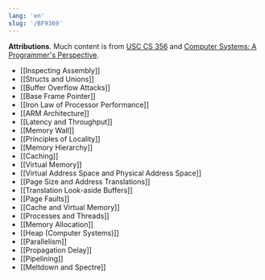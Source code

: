 ```yaml
---
lang: 'en'
slug: '/BF9369'
---
```


**Attributions**. Much content is from [USC CS 356](https://usc-cs356.github.io/) and [Computer Systems: A Programmer's Perspective](http://csappbook.blogspot.com/).

- [[Inspecting Assembly]]
- [[Structs and Unions]]
- [[Buffer Overflow Attacks]]
- [[Base Frame Pointer]]
- [[Iron Law of Processor Performance]]
- [[ARM Architecture]]
- [[Latency and Throughput]]
- [[Memory Wall]]
- [[Principles of Locality]]
- [[Memory Hierarchy]]
- [[Caching]]
- [[Virtual Memory]]
- [[Virtual Address Space and Physical Address Space]]
- [[Page Size and Address Translations]]
- [[Translation Look-aside Buffers]]
- [[Page Faults]]
- [[Cache and Virtual Memory]]
- [[Processes and Threads]]
- [[Memory Allocation]]
- [[Heap (Computer Systems)]]
- [[Parallelism]]
- [[Propagation Delay]]
- [[Pipelining]]
- [[Meltdown and Spectre]]
